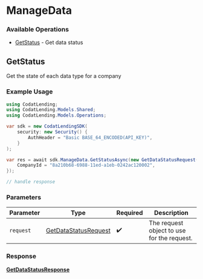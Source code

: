 # ManageData

### Available Operations

* [GetStatus](#getstatus) - Get data status

## GetStatus

Get the state of each data type for a company

### Example Usage

```csharp
using CodatLending;
using CodatLending.Models.Shared;
using CodatLending.Models.Operations;

var sdk = new CodatLendingSDK(
    security: new Security() {
        AuthHeader = "Basic BASE_64_ENCODED(API_KEY)",
    }
);

var res = await sdk.ManageData.GetStatusAsync(new GetDataStatusRequest() {
    CompanyId = "8a210b68-6988-11ed-a1eb-0242ac120002",
});

// handle response
```

### Parameters

| Parameter                                                               | Type                                                                    | Required                                                                | Description                                                             |
| ----------------------------------------------------------------------- | ----------------------------------------------------------------------- | ----------------------------------------------------------------------- | ----------------------------------------------------------------------- |
| `request`                                                               | [GetDataStatusRequest](../../models/operations/GetDataStatusRequest.md) | :heavy_check_mark:                                                      | The request object to use for the request.                              |


### Response

**[GetDataStatusResponse](../../models/operations/GetDataStatusResponse.md)**

